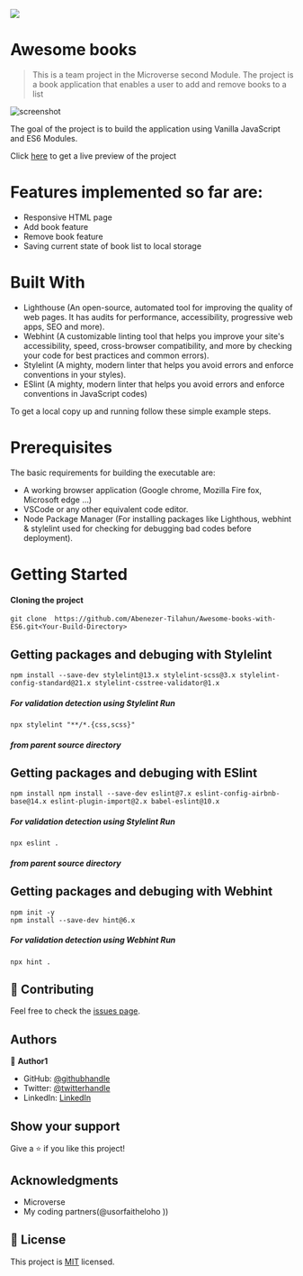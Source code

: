 ![](https://img.shields.io/badge/Microverse-blueviolet)

# Awesome books

> This is a team project in the Microverse second Module. The project is a book application that enables a user to add and remove books to a list

![screenshot](./images/Project-screenshot.gif)

The goal of the project is to build the application using Vanilla JavaScript and ES6 Modules.   

Click [here](https://abenezer-tilahun.github.io/Awesome-books-with-ES6/) to get a live preview of the project

# Features implemented so far are:

- Responsive HTML page
- Add book feature
- Remove book feature
- Saving current state of book list to local storage

# Built With

- Lighthouse (An open-source, automated tool for improving the quality of web pages. It has audits for performance, accessibility, progressive web apps, SEO and more).
- Webhint (A customizable linting tool that helps you improve your site's accessibility, speed, cross-browser compatibility, and more by checking your code for best practices and common errors).
- Stylelint (A mighty, modern linter that helps you avoid errors and enforce conventions in your styles).
- ESlint (A mighty, modern linter that helps you avoid errors and enforce conventions in JavaScript codes)

To get a local copy up and running follow these simple example steps.

# Prerequisites

The basic requirements for building the executable are:

-  A working browser application (Google chrome, Mozilla Fire fox, Microsoft edge ...)
- VSCode or any other equivalent code editor.
- Node Package Manager (For installing packages like Lighthous, webhint & stylelint used for checking for debugging bad codes before deployment).

# Getting Started

#### Cloning the project
```
git clone  https://github.com/Abenezer-Tilahun/Awesome-books-with-ES6.git<Your-Build-Directory>
```

## Getting packages and debuging with Stylelint
```
npm install --save-dev stylelint@13.x stylelint-scss@3.x stylelint-config-standard@21.x stylelint-csstree-validator@1.x
```
##### For validation detection using Stylelint Run
```
npx stylelint "**/*.{css,scss}"
```
##### from parent source directory

## Getting packages and debuging with ESlint
```
npm install npm install --save-dev eslint@7.x eslint-config-airbnb-base@14.x eslint-plugin-import@2.x babel-eslint@10.x
```
##### For validation detection using Stylelint Run
```
npx eslint .
```
##### from parent source directory

## Getting packages and debuging with Webhint
```
npm init -y
npm install --save-dev hint@6.x
```
##### For validation detection using Webhint Run
```
npx hint .
```

 ## 🤝 Contributing

Feel free to check the [issues page](../../issues/).

## Authors

👤 **Author1**

- GitHub: [@githubhandle](https://github.com/Abenezer-Tilahun)
- Twitter: [@twitterhandle](https://twitter.com/AbenezerTilah11)
- LinkedIn: [LinkedIn](linkedin.com/in/abenezer-tilahun/)

## Show your support

Give a ⭐️ if you like this project!

## Acknowledgments

- Microverse
- My coding partners(@usorfaitheloho ))

## 📝 License

This project is [MIT](./MIT.md) licensed.